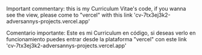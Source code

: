 Important commentary:
this is my Curriculum Vitae's code, if you wanna see the view, please come to "vercel" with this link 'cv-7tx3ej3k2-adversannys-projects.vercel.app'

Comentario importante:
Este es mi Curriculum en código, si deseas verlo en funcionamiento puedes entrar desde la plataforma "vercel" con este link 'cv-7tx3ej3k2-adversannys-projects.vercel.app'
